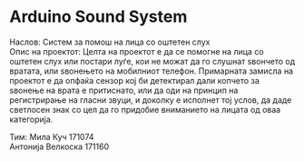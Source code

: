 # Arduino Sound System

Наслов: Систем за помош на лица со оштетен слух <br />
Опис на проектот: Целта на проектот е да се помогне на лица со оштетен слух или постари луѓе, кои не можат да го слушнат ѕвончето од вратата, или ѕвонењето на мобилниот телефон. Примарната замисла на проектот е да опфаќа сензор кој би детектирал дали копчето за ѕвонење на врата е притиснато, или да оди на принцип на регистрирање на гласни звуци, и доколку е исполнет тој услов, да даде светлосен знак со цел да го придобие вниманието на лицата од оваа категорија. <br />

Тим: Мила Куч 171074 <br />
Антонија Велкоска 171160
 
